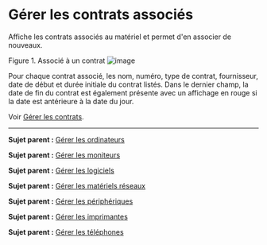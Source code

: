 Gérer les contrats associés
===========================

Affiche les contrats associés au matériel et permet d'en associer de nouveaux.

Figure 1. Associé à un contrat
![image](docs/image/contract.png)

Pour chaque contrat associé, les nom, numéro, type de contrat, fournisseur, date de début et durée initiale du contrat listés. Dans le dernier champ, la date de fin du contrat est également présente avec un affichage en rouge si la date est antérieure à la date du jour.


Voir [Gérer les contrats](management_contract.html "Les contrats sont gérés depuis le menu Gestion > Contrats").

-------
**Sujet parent :** [Gérer les ordinateurs](index.php?fr/03_Module_Parc/04_Gérer_les_ordinateurs.md "Les ordinateurs se gèrent depuis le menu Parc > Ordinateurs")

**Sujet parent :** [Gérer les moniteurs](index.php?fr/03_Module_Parc/05_Gérer_les_moniteurs.md "Les moniteurs se gèrent depuis le menu Parc > Moniteurs")

**Sujet parent :** [Gérer les logiciels](index.php?fr/03_Module_Parc/06_Gérer_les_logiciels.md "Les logiciels se gèrent depuis le menu Parc > Logiciel")

**Sujet parent :** [Gérer les matériels réseaux](index.php?fr/03_Module_Parc/07_Gérer_les_matériels_réseaux.md "Les matériels réseaux se gèrent depuis le menu Parc > Réseaux")

**Sujet parent :** [Gérer les
périphériques](../glpi/inventory_peripheral.html "Les périphériques se gèrent depuis le menu Parc > Périphériques")

**Sujet parent :** [Gérer les
imprimantes](../glpi/inventory_printer.html "Les imprimantes se gèrent depuis le menu Parc > Imprimantes")

**Sujet parent :** [Gérer les
téléphones](../glpi/inventory_phone.html "Les téléphones se gèrent depuis le menu Parc > Téléphones ;")
